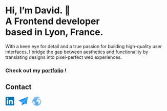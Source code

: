 # Hi, I’m David. 👋<br /> A Frontend developer <br /> based in Lyon, France.

With a keen eye for detail and a true passion for building high-quality user interfaces, I bridge the gap between aesthetics and functionality by translating designs into pixel-perfect web experiences.

### Check out my **[portfolio](https://www.davidyvon.com) !**

## Contact

**[<img src="./images/linkedin.svg" height="28px" title="Linkedin" alt="Linkedin">](https://www.linkedin.com/in/davidyvon)**  **[<img src="./images/email.svg" height="28px" title="Email" alt="Email">](mailto:contact@davidyvon.com)**  **[<img src="./images/website.svg" height="28px" title="davidyvon.com" alt="davidyvon.com">](https://www.davidyvon.com)**
